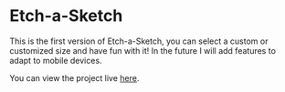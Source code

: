 # Etch-a-Sketch

This is the first version of Etch-a-Sketch, you can select a custom or customized size and have fun with it! In the future I will add features to adapt to mobile devices.

You can view the project live [here](https://devls-io.github.io/Etch-a-Sketch/).
